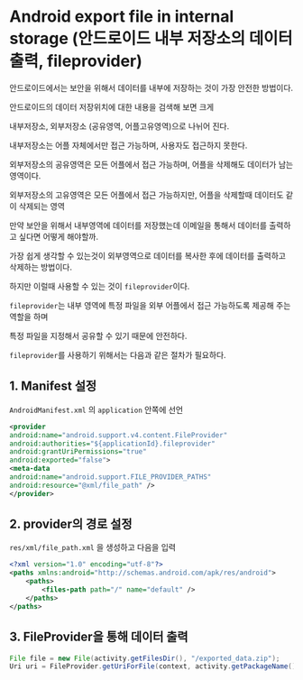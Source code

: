 # Android export file in internal storage (안드로이드 내부 저장소의 데이터 출력, fileprovider)



안드로이드에서는 보안을 위해서 데이터를 내부에 저장하는 것이 가장 안전한 방법이다.

안드로이드의 데이터 저장위치에 대한 내용을 검색해 보면 크게

내부저장소, 외부저장소 (공유영역, 어플고유영역)으로 나뉘어 진다.

내부저장소는 어플 자체에서만 접근 가능하며, 사용자도 접근하지 못한다.

외부저장소의 공유영역은 모든 어플에서 접근 가능하며, 어플을 삭제해도 데이터가 남는 영역이다.

외부저장소의 고유영역은 모든 어플에서 접근 가능하지만, 어플을 삭제할때 데이터도 같이 삭제되는 영역



만약 보안을 위해서 내부영역에 데이터를 저장했는데 이메일을 통해서 데이터를 출력하고 싶다면 어떻게 해야할까.

가장 쉽게 생각할 수 있는것이 외부영역으로 데이터를 복사한 후에 데이터를 출력하고 삭제하는 방법이다.

하지만 이럴때 사용할 수 있는 것이 `fileprovider`이다.

`fileprovider`는 내부 영역에 특정 파일을 외부 어플에서 접근 가능하도록 제공해 주는 역할을 하며

특정 파일을 지정해서 공유할 수 있기 때문에 안전하다.

`fileprovider`를 사용하기 위해서는 다음과 같은 절차가 필요하다.

## 1. Manifest 설정



`AndroidManifest.xml` 의 `application` 안쪽에 선언

```xml
<provider
android:name="android.support.v4.content.FileProvider"
android:authorities="${applicationId}.fileprovider"
android:grantUriPermissions="true"
android:exported="false">
<meta-data
android:name="android.support.FILE_PROVIDER_PATHS"
android:resource="@xml/file_path" />
</provider>
```

## 2. provider의 경로 설정

`res/xml/file_path.xml` 을 생성하고 다음을 입력

```xml
<?xml version="1.0" encoding="utf-8"?>
<paths xmlns:android="http://schemas.android.com/apk/res/android">
    <paths>
        <files-path path="/" name="default" />
    </paths>
</paths>
```

## 3. FileProvider을 통해 데이터 출력

```java
File file = new File(activity.getFilesDir(), "/exported_data.zip");
Uri uri = FileProvider.getUriForFile(context, activity.getPackageName()+".fileprovider", file);
```

